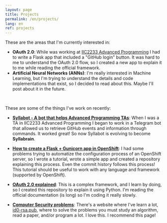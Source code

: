 ```yaml
---
layout: page
title: Projects
permalink: /en/projects/
lang: en
ref: projects
---
```


These are the areas that I'm currently interested in:

* **OAuth 2.0**: While was working at [IIC2233 Advanced Programming](https://github.com/IIC2233) I had to write a Flask app that included a "GitHub login" button. It was hard to me to understand the OAuth 2.0 flow, so I created a new app to explain it to me while reading the official framework.
* **Artificial Neural Networks (ANNs)**: I'm really interested in Machine Learning, but I'm trying to understand the details and code implementations that exist, so I decided to read about this. Maybe I'll post about it in the future.

<br>

These are some of the things I've work on recently:

* [**Syllabot - A bot that helps Advanced Programming TAs**](https://github.com/IIC2233): When I was a TA in IIC2233 Advanced Programming I began to work in a Telegram bot that allowed us to retrieve GitHub events and information through commands. It worked great! So now Syllabot is evolving to become **Syllabrain**.

* [**How to create a Flask + Gunicorn app in OpenShift**](https://github.com/aaossa/openshift-diy-python-how-to): I had some problems trying to automatize the configuration process of an OpenShift server, so I wrote a tutorial, wrote a simple app and created a repository explaining this process. Even the commit history follows this process! This tutorial should be useful to work with any language and framework (supported by OpenShift).

* [**OAuth 2.0 explained**](https://github.com/aaossa/OAuth2-explained): This is a complex framework, and I learn by doing, so I created this repository to explain it using Python. I'm reading the official documentation (is long) so I'm coding it really slowly.

* [**Computer Security problems**](https://github.com/aaossa/Computer-Security-Algorithms): There's a website where I've learn a lot, [id0-rsa.pub](https://id0-rsa.pub/), where to solve the problems you must study an algorithm, read a paper, and/or program a lot. I love this. I recommend this page!